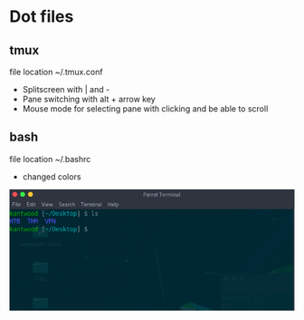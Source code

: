 # Dot files

## tmux

file location ~/.tmux.conf

- Splitscreen with | and -
- Pane switching with alt + arrow key
- Mouse mode for selecting pane with clicking and be able to scroll

## bash

file location ~/.bashrc

- changed colors

![screen](/screenshots/bash.PNG)